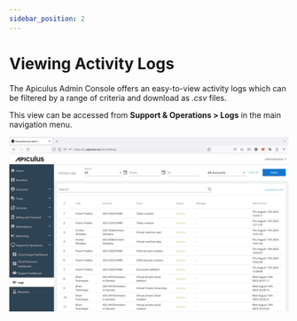 ```yaml
---
sidebar_position: 2
---
```

# Viewing Activity Logs

The Apiculus Admin Console offers an easy-to-view activity logs which can be filtered by a range of criteria and download as _.csv_ files.

This view can be accessed from **Support & Operations > Logs** in the main navigation menu.

![Viewing Activity Logs](img/Logs.png)




